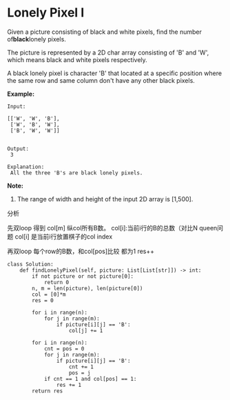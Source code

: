# Lonely Pixel I

Given a picture consisting of black and white pixels, find the number of**black**lonely pixels.

The picture is represented by a 2D char array consisting of 'B' and 'W', which means black and white pixels respectively.

A black lonely pixel is character 'B' that located at a specific position where the same row and same column don't have any other black pixels.

**Example:**

```text
Input:

[['W', 'W', 'B'],
 ['W', 'B', 'W'],
 ['B', 'W', 'W']]


Output:
 3

Explanation:
 All the three 'B's are black lonely pixels.
```

**Note:**

1. The range of width and height of the input 2D array is \[1,500\].

分析

先双loop 得到 col\[m\] 纵col所有B数。 col\[i\]:当前i行的B的总数（对比N queen问题 col\[i\] 是当前i行放置棋子的col index

再双loop 每个row的B数，和col\[pos\]比较 都为1 res++

```text
class Solution:
    def findLonelyPixel(self, picture: List[List[str]]) -> int:
        if not picture or not picture[0]:
            return 0
        n, m = len(picture), len(picture[0]) 
        col = [0]*m
        res = 0

        for i in range(n):
            for j in range(m):
                if picture[i][j] == 'B':
                    col[j] += 1                    

        for i in range(n):
            cnt = pos = 0
            for j in range(m):
                if picture[i][j] == 'B':
                    cnt += 1
                    pos = j
            if cnt == 1 and col[pos] == 1:
                res += 1
        return res
```

